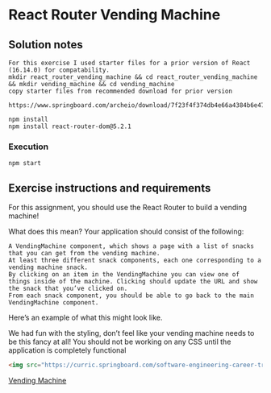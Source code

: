 # React Router Vending Machine

## Solution notes

    For this exercise I used starter files for a prior version of React (16.14.0) for compatability.
    mkdir react_router_vending_machine && cd react_router_vending_machine && mkdir vending_machine && cd vending_machine
    copy starter files from recommended download for prior version

```
https://www.springboard.com/archeio/download/7f23f4f374db4e66a4384b6e47201217/
```

    npm install
    npm install react-router-dom@5.2.1

### Execution

    npm start

## Exercise instructions and requirements

For this assignment, you should use the React Router to build a vending machine!

What does this mean? Your application should consist of the following:

    A VendingMachine component, which shows a page with a list of snacks that you can get from the vending machine.
    At least three different snack components, each one corresponding to a vending machine snack.
    By clicking on an item in the VendingMachine you can view one of things inside of the machine. Clicking should update the URL and show the snack that you’ve clicked on.
    From each snack component, you should be able to go back to the main VendingMachine component.

Here’s an example of what this might look like.

We had fun with the styling, don’t feel like your vending machine needs to be this fancy at all! You should not be working on any CSS until the application is completely functional

```markdown
<img src="https://curric.springboard.com/software-engineering-career-track/default/exercises/react-router-vending/_images/vending-machine.gif"/>
```

[Vending Machine](https://curric.springboard.com/software-engineering-career-track/default/exercises/react-router-vending/_images/vending-machine.gif)
